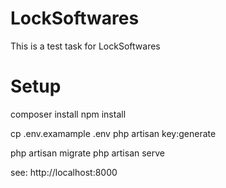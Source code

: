 # LockSoftwares
This is a test task for LockSoftwares

# Setup
composer install 
npm install

cp .env.examample .env
php artisan key:generate

php artisan migrate
php artisan serve

see: http://localhost:8000
